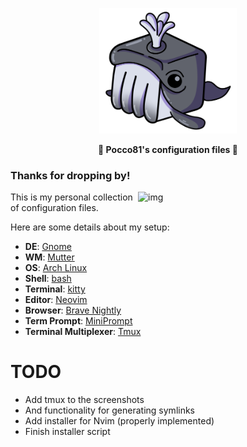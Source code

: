 <p align="center">
  <img
    src="resources/imgs/repo_logo.png"
    alt="My Profile picture"
	width="220"
    />
</p>

<p align="center">
  <b>🐧 Pocco81's configuration files 🐧</b>
</p>

### Thanks for dropping by!

<img src="https://raw.githubusercontent.com/Pocco81/TheSupercalifragilisticexpialidociousDots/dev/resources/imgs/gnome_nvim.png" alt="img" align="right" width="300px">

This is my personal collection of configuration files.

Here are some details about my setup:

+ **DE**: [Gnome](https://www.gnome.org)
+ **WM**: [Mutter](https://gitlab.gnome.org/GNOME/mutter)
+ **OS**: [Arch Linux](https://archlinux.org/)
+ **Shell**: [bash](https://github.com/bminor/bash)
+ **Terminal**: [kitty](https://github.com/kovidgoyal/kitty/)
+ **Editor**: [Neovim](https://github.com/neovim/neovim/)
+ **Browser**: [Brave Nightly](https://brave.com/)
+ **Term Prompt**: [MiniPrompt](https://github.com/Pocco81/MiniPrompt)
+ **Terminal Multiplexer**: [Tmux](https://github.com/tmux/tmux)

# TODO
+ Add tmux to the screenshots
+ And functionality for generating symlinks
+ Add installer for Nvim (properly implemented)
+ Finish installer script

